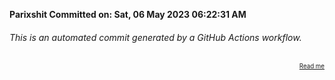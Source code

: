 **Parixshit Committed on: Sat, 06 May 2023 06:22:31 AM** <!-- a3ddb37f-dd38-46f5-b839-a93744cb56a9 -->

###### This is an automated commit generated by a GitHub Actions workflow.

<div align="right"><sub><sup><a href="https://github.com/Parixshit/AutoCommit.git">Read me</a></sup></sub></div>
